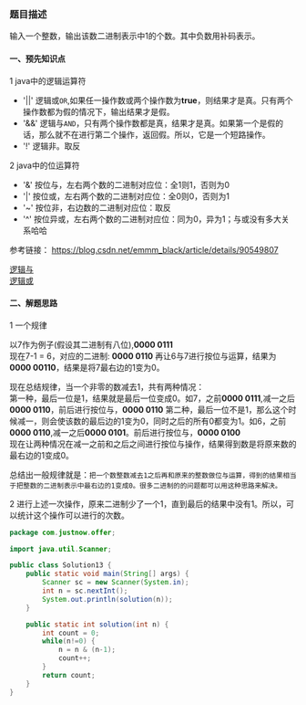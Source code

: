 ### 题目描述

输入一个整数，输出该数二进制表示中1的个数。其中负数用补码表示。

#### 一、预先知识点

1 java中的逻辑运算符
* '||' 逻辑或```OR```,如果任一操作数或两个操作数为**true**，则结果才是真。只有两个操作数都为假的情况下，输出结果才是假。
* '&&' 逻辑与```AND```，只有两个操作数都是真，结果才是真。如果第一个是假的话，那么就不在进行第二个操作，返回假。所以，它是一个短路操作。
* '!'  逻辑非。取反

2 java中的位运算符

* '&' 按位与，左右两个数的二进制对应位：全1则1，否则为0
* '|' 按位或，左右两个数的二进制对应位：全0则0，否则为1
* '~' 按位非，右边数的二进制对应位：取反
* '^' 按位异或，左右两个数的二进制对应位：同为0，异为1；与或没有多大关系哈哈

参考链接：
https://blog.csdn.net/emmm_black/article/details/90549807

[逻辑与](https://baike.baidu.com/item/%E9%80%BB%E8%BE%91%E8%BF%90%E7%AE%97%E7%AC%A6/4123505?fr=aladdin)<br>
[逻辑或](https://baike.baidu.com/item/%E9%80%BB%E8%BE%91%E4%B8%8E/10993695)

#### 二、解题思路
1 一个规律

以7作为例子(假设其二进制有八位),**0000 0111** <br> 
现在7-1 = 6，对应的二进制: **0000 0110**
再让6与7进行按位与运算，结果为**0000 00110**，结果是将7最右边的1变为0。

现在总结规律，当一个非零的数减去1，共有两种情况：<br>
第一种，最后一位是1，结果就是最后一位变成0。如7，之前**0000 0111**,减一之后**0000 0110**，前后进行按位与，**0000 0110**
第二种，最后一位不是1，那么这个时候减一，则会使该数的最后边的1变为0，同时之后的所有0都变为1。如6，之前**0000 0110**,减一之后**0000 0101**。前后进行按位与，**0000 0100**
<br>现在让两种情况在减一之前和之后之间进行按位与操作，结果得到数是将原来数的最右边的1变成0。

总结出一般规律就是：```把一个数整数减去1之后再和原来的整数做位与运算，得到的结果相当于把整数的二进制表示中最右边的1变成0。很多二进制的的问题都可以用这种思路来解决。```

2 进行上述一次操作，原来二进制少了一个1，直到最后的结果中没有1。所以，可以统计这个操作可以进行的次数。


```java
package com.justnow.offer;

import java.util.Scanner;

public class Solution13 {
    public static void main(String[] args) {
        Scanner sc = new Scanner(System.in);
        int n = sc.nextInt();
        System.out.println(solution(n));
    }

    public static int solution(int n) {
        int count = 0;
        while(n!=0) {
            n = n & (n-1);
            count++;
        }
        return count;
    }
}

```

